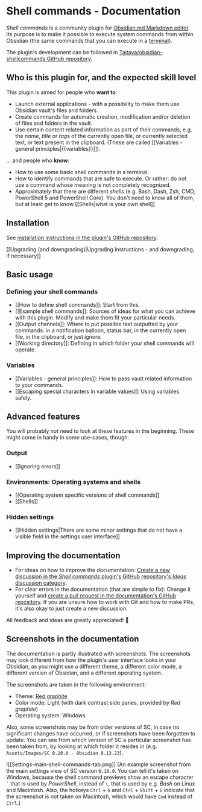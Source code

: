 # Shell commands - Documentation
*Shell commands* is a community plugin for [Obsidian.md Markdown editor](https://obsidian.md). Its purpose is to make it possible to execute system commands from within Obsidian (the same commands that you can execute in a [terminal](https://en.wikipedia.org/wiki/Terminal_emulator)).

The plugin's development can be followed in [Taitava/obsidian-shellcommands GitHub repository](https://github.com/Taitava/obsidian-shellcommands).

## Who is this plugin for, and the expected skill level
This plugin is aimed for people who **want to**:
- Launch external applications - with a possibility to make them use Obsidian vault's files and folders.
- Create commands for automatic creation, modification and/or deletion of files and folders in the vault.
- Use certain content related information as part of their commands, e.g. the *name*, *title* or *tags* of the currently open file, or currently selected text, or text present in the clipboard. (These are called [[Variables - general principles|{{variables}}]]).

... and people who **know**:
- How to use some basic shell commands in a terminal.
- How to identify commands that are safe to execute. Or rather: do not use a command whose meaning is not completely recognized.
- Approximately that there are different *shells* (e.g. Bash, Dash, Zsh, CMD, PowerShell 5 and PowerShell Core). You don't need to know all of them, but at least get to know [[Shells|what is your own shell]].

## Installation
See [installation instructions in the plugin's GitHub repository](https://github.com/Taitava/obsidian-shellcommands#installation--usage).

[[Upgrading (and downgrading)|Upgrading instructions - and downgrading, if necessary]]

## Basic usage

### Defining your shell commands
- [[How to define shell commands]]: Start from this.
- [[Example shell commands]]: Sources of ideas for what you can achieve with this plugin. Modify and make them fit your particular needs.
- [[Output channels]]: Where to put possible text outputted by your commands: in a notification balloon, status bar, in the currently open file, in the clipboard, or just ignore.
- [[Working directory]]: Defining in which folder your shell commands will operate.

### Variables
- [[Variables - general principles]]: How to pass vault related information to your commands.
- [[Escaping special characters in variable values]]: Using variables safely.

## Advanced features
You will probably not need to look at these features in the beginning. These might come in handy in some use-cases, though.

### Output
- [[Ignoring errors]]

### Environments: Operating systems and shells
- [[Operating system specific versions of shell commands]]
- [[Shells]]

### Hidden settings
- [[Hidden settings|There are some minor settings that do not have a visible field in the settings user interface]]

## Improving the documentation
- For ideas on how to improve the documentation: [Create a new discussion in the *Shell commands* plugin's GitHub repository's *Ideas* discussion category](https://github.com/Taitava/obsidian-shellcommands/discussions/categories/ideas).
- For clear errors in the documentation (that are simple to fix): Change it yourself and [create a pull request in the documentation's GitHub repository](https://github.com/Taitava/obsidian-shellcommands-documentation/pulls). If you are unsure how to work with Git and how to make PRs, it's also okay to just create a new discussion.

All feedback and ideas are greatly appreciated! 🙂

## Screenshots in the documentation
The documentation is partly illustrated with screenshots. The screenshots may look different from how the plugin's user interface looks in your Obsidian, as you might use a different theme, a different color mode, a different version of Obsidian, and a different operating system.

The screenshots are taken in the following environment:
- Theme: [Red graphite](https://github.com/seanwcom/Red-Graphite-for-Obsidian)
- Color mode: Light (with dark contrast side panes, provided by *Red graphite*)
- Operating system: Windows

Also, some screenshots may be from older versions of SC, in case no significant changes have occurred, or if screenshots have been forgotten to update. You can see from which version of SC a particular screenshot has been taken from, by looking at which folder it resides in (e.g. `Assets/Images/SC 0.10.0 - Obsidian 0.13.23`).

![[Settings-main-shell-commands-tab.png]]
(An example screenshot from the main settings view of SC version `0.10.0`. You can tell it's taken on Windows, because the shell command previews show an escape character `` ` `` that is used by *PowerShell*, instead of `\`, that is used by e.g. *Bash* on Linux and Macintosh. Also, the hotkeys `Ctrl` + `G` and `Ctrl` + `Shift` + `G` indicate that the screenshot is not taken on Macintosh, which would have `Cmd` instead of `Ctrl`.)
